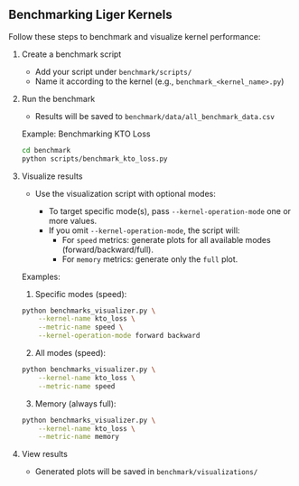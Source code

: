 ## Benchmarking Liger Kernels

Follow these steps to benchmark and visualize kernel performance:

1. Create a benchmark script
   - Add your script under `benchmark/scripts/`
   - Name it according to the kernel (e.g., `benchmark_<kernel_name>.py`)

2. Run the benchmark
   - Results will be saved to `benchmark/data/all_benchmark_data.csv`
   
   Example: Benchmarking KTO Loss
   ```bash
   cd benchmark
   python scripts/benchmark_kto_loss.py
   ```

3. Visualize results
   - Use the visualization script with optional modes:

     * To target specific mode(s), pass `--kernel-operation-mode` one or more values.
     * If you omit `--kernel-operation-mode`, the script will:
       - For `speed` metrics: generate plots for all available modes (forward/backward/full).
       - For `memory` metrics: generate only the `full` plot.

   Examples:
   1. Specific modes (speed):
   ```bash
   python benchmarks_visualizer.py \
       --kernel-name kto_loss \
       --metric-name speed \
       --kernel-operation-mode forward backward
   ```
   2. All modes (speed):
   ```bash
   python benchmarks_visualizer.py \
       --kernel-name kto_loss \
       --metric-name speed
   ```
   3. Memory (always full):
   ```bash
   python benchmarks_visualizer.py \
       --kernel-name kto_loss \
       --metric-name memory
   ```

4. View results
   - Generated plots will be saved in `benchmark/visualizations/`